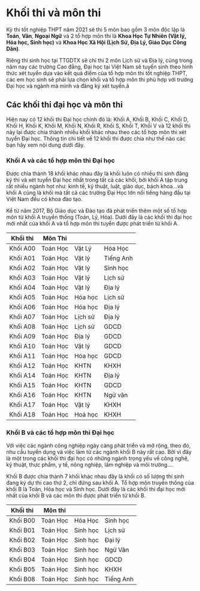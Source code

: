 # Khối thi và môn thi

Kỳ thi tốt nghiệp THPT năm 2021 sẽ thi 5 môn bao gồm 3 môn độc lập là **Toán**, **Văn**, **Ngoại Ngữ** và 2 tổ hợp môn thi là **Khoa Học Tự Nhiên (Vật lý, Hóa học, Sinh học)** và **Khoa Học Xã Hội (Lịch Sử, Địa Lý, Giáo Dục Công Dân)**.

Riêng thi sinh học tại TTGDTX sẽ chỉ thi 2 môn Lịch sử và Địa lý, cũng trong năm nay các trường Cao đẳng, Đại học tại Việt Nam sẽ tuyển sinh theo hình thức xét tuyển dựa vào kết quả điểm của tổ hợp môn thi tốt nghiệp THPT, các em học sinh sẽ phải lựa chọn khối và tổ hợp môn thi phù hợp với trường Đại học và ngành mà mình và đăng ký xét tuyển.â

## Các khối thi đại học và môn thi

Hiện nay có 12 khối thi Đại học chính đó là: Khối A, Khối B, Khối C, Khối D, Khối H, Khối K, Khối M, Khối N, Khối R, Khối S, Khối T, Khối V và 12 khối thi này lại được chia thành nhiều khối khác nhau theo các tổ hợp môn thi xét tuyển Đại học. Thông tin chi tiết về 12 khối thi được chia như thế nào các bạn hãy xem nội dung dưới đây.


### Khối A và các tổ hợp môn thi Đại học

Được chia thành 18 khối khác nhau đây là khối luôn có nhiều thí sinh đăng ký thi và xét tuyển Đại học nhất trong tất cả các khối, bởi khối A tập trung rất nhiều ngành hot như: kinh tế, kỹ thuật, luật, giáo dục, bách khoa...và khối A cũng là khối mà tất cả các trường Đại Học lớn nổi tiếng hàng đầu tại Việt Nam đều có khoa đào tạo.

Kể từ năm 2017, Bộ Giáo dục và Đào tạo đã phát triển thêm một số tổ hợp môn từ khối A truyền thống (Toán, Lý, Hóa). Dưới đây là các khối thi đại học mới nhất của khối A và tổ hợp môn thi tuyển được phát triển từ khối A.

|Khối thi|Môn Thi | | |
|--- |--- |--- |--- |
|Khối A00|Toán Học|Vật Lý|Hóa Học|
|Khối A01|Toán Học|Vật lý|Tiếng Anh|
|Khối A02|Toán Học|Vật lý|Sinh học|
|Khối A03|Toán Học|Vật lý|Lịch sử|
|Khối A04|Toán Học|Vật lý|Địa lý|
|Khối A05|Toán Học|Hóa học|Lịch sử|
|Khối A06|Toán Học|Hóa học|Địa lý|
|Khối A07|Toán Học|Lịch sử|Địa lý|
|Khối A08|Toán Học|Lịch sử|GDCD|
|Khối A09|Toán Học|Địa lý|GDCD|
|Khối A10|Toán Học|Vật lý|GDCD|
|Khối A11|Toán Học|Hóa học|GDCD|
|Khối A12|Toán Học|KHTN|KHXH|
|Khối A14|Toán Học|KHTN|Địa lý|
|Khối A15|Toán Học|KHTN|GDCD|
|Khối A16|Toán Học|KHTN|Ngữ văn|
|Khối A17|Toán Học|Vật lý|KHXH|
|Khối A18|Toán Học|Hoá học|KHXH|

### Khối B và các tổ hợp môn thi Đại học

Với việc các ngành công nghiệp ngày càng phát triển và mở rộng, theo đó, nhu cầu tuyển dụng và việc làm từ các ngành khối B này rất cao. Bởi vì đây là một trong các khối thi đại học có những ngành trọng yếu về công nghệ, kỹ thuật, thực phẩm, y tế, nông nghiệp, lâm nghiệp và môi trường....

Khối B được chia thành 7 khối khác nhau đây là khối có số lượng thí sinh đang ký dự thi cao thứ 2, chỉ đứng sau khối A. Tổ hợp môn truyền thống của khối B là Toán, Hóa học và Sinh học. Dưới đây là các khối thi đại học mới nhất của khối B và các môn thi được phát triển từ khối B.

|Khối thi|Môn thi|||
|--- |--- |--- |--- |
|Khối B00|Toán Học|Hóa Học|Sinh học|
|Khối B01|Toán Học|Sinh học|Lịch sử|
|Khối B02|Toán Học|Sinh học|Đại lý|
|Khối B03|Toán Học|Sinh học|Ngữ Văn|
|Khối B04|Toán Học|Sinh học|GDCD|
|Khối B05|Toán Học|Sinh học|KHXH|
|Khối B08|Toán Học|Sinh học|Tiếng Anh|
